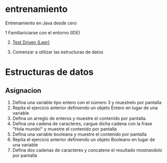 # entrenamiento
Entrenamiento en Java desde cero

1 Familiariciarse con el entorno (IDE)

2. [Test Driven (Leer)](https://es.wikipedia.org/wiki/Desarrollo_guiado_por_pruebas)

3. Comenzar a utilizar las estructuras de datos

# Estructuras de datos

## Asignacion

1. Defina una variable tipo entero con el número 3 y muestrelo por pantalla
2. Repita el ejercicio anterior definiendo un objeto Entero en lugar de una variable
3. Defina un arreglo de enteros y muestre el contenido por pantalla.
4. Defina una cadena de caracteres, cargue dicha cadena con la frase "Hola mundo!" y muestre el contenido por pantalla
5. Defina una variable booleana y muestre el contenido por pantalla
6. Repita el ejercicio anterior definiendo un objeto Booleano en lugar de una variable
7. Defina dos cadenas de caracteres y concatene el resultado mostrandolo por pantalla
